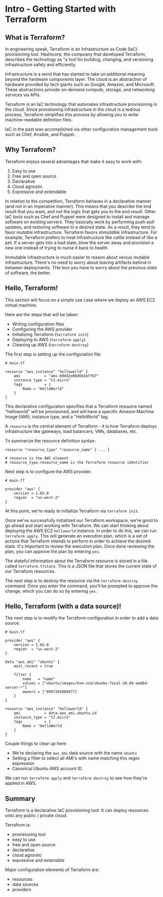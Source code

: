 # Intro - Getting Started with Terraform

## What is Terraform?

In engineering speak, Terraform is an Infrastructure as Code (IaC) provisioning tool. Hashicorp, the compoany that developed Terraform, describes the technology as "a tool for building, changing, and versioning infrastructure safely and efficiently.

Infrastructure is a word that has started to take on additional meaning beyond the hardware components layer. The cloud is an abstraction of hardware provided by tech giants such as Google, Amazon, and Microsoft. These abstractions provide on-demand compute, storage, and networking services via APIs.

Terraform is an IaC technology that automates infrastructure provisioning in the cloud. Since provisioning infrastructure in the cloud is a tedious process, Terraform simplifies this process by allowing you to write machine-readable definition files.

IaC in the past was accomplished via other configuration management tools such as Chef, Ansible, and Puppet.

## Why Terraform?

Terraform enjoys several advantages that make it easy to work with:

1. Easy to use
1. Free and open source
1. Declarative
1. Cloud agnostic
1. Expressive and extendable

In relation to the competition, Terraform behaves in a declarative manner (and not in an imperative manner). This means that you describe the end result that you want, and not the logic that gets you to the end result. Other IaC tools such as Chef and Puppet were designed to install and manage software on existing servers. They basically work by performing push-pull updates, and restoring software to a desired state. As a result, they tend to favor _mutable_ infrastructure. Terraform favors _immutable_ infrastructure. For example, Terraform prefers to treat infrastructure like cattle instead of like a pet. If a server gets into a bad state, blow the server away and provision a new one instead of trying to nurse it back to health.

Immutable infrastructure is much easier to reason about versus mutable infrastructure. There's no need to worry about leaving artifacts behind in between deployments. THe less you have to worry about the previous state of software, the better.

## Hello, Terraform!

This section will focus on a simple use case where we deploy an AWS EC2 virtual machine.

Here are the steps that will be taken:

- Writing configuration files
- Configuring the AWS provider
- Initializing Terraform (`terraform init`)
- Deploying to AWS (`terraform apply`)
- Cleaning up AWS (`terraform destroy`)

The first step is setting up the configuration file:

```
# main.tf

resource "aws_instance" "helloworld" {
    ami           = "ami-09dd2e08d601bff67"
    instance_type = "t2.micro"
    tags          = {
        Name = "HelloWorld"
    }
}
```

This declarative configuration specifies that a Terraform resource named "helloworld" will be provisioned, and will have a specific Amazon Machine Image (AMI), instance type, and a "HelloWorld" tag.

A `resource` is the central element of Terraform - it is how Terraform deploys infrastructure like gateways, load balancers, VMs, databases, etc.

To summarize the resource definition syntax:

```
resource "resource_type" "resource_name" { ... }

# resource is the AWS element
# resource_type.resource_name is the Terraform resource identifier
```

Next step is to configure the AWS provider.

```
# main.tf

provider "aws" {
    version = 2.65.0
    region  = "us-west-2"
}
```

At this point, we're ready to initialize Terraform via `terraform init`.

Once we've successfully initialized our Terraform workspace, we're good to go ahead and start working with Terraform. We can start thinking about deploying the AWS EC2 `helloworld` instance. In order to do this, we can run `terraform apply`. This will generate an execution plan, which is a set of actions that Terraform intends to perform in order to achieve the desired state. It's important to review the execution plan. Once done reviewing the plan, you can approve the plan by entering `yes`.

The stateful information about the Terraform resource is stored in a file called `terraform.tfstate`. This is a JSON file that stores the current state of our Terraform resources.

The next step is to destroy the resource via the `terraform destroy` command. Once you enter the command, you'll be prompted to approve the change, which you can do so by entering `yes`.

## Hello, Terraform (with a data source)!

The next step is to modify the Terraform configuration in order to add a data source.

```
# main.tf

provider "aws" {
    version = 2.65.0
    region  = "us-west-2"
}

data "aws_ami" "ubuntu" {
    most_recent = true

    filter {
        name   = "name"
        values = ["ubuntu/images/hvm-ssd/ubunbu-focal-20.04-amd64-server-*"]
        owners = ["0997201009477]
    }
}

resource "aws_instance" "helloworld" {
    ami           = data.aws_ami.ubuntu.id
    instance_type = "t2.micro"
    tags          = {
        Name = "HelloWorld
    }
}
```

Couple things to clear up here:

- We're declaring the `aws_ami` data source with the name `ubuntu`
- Setting a filter to select all AMI's with name matching this regex expression
- Canonical Ubuntu AWS account ID

We can run `terraform apply` and `terraform destroy` to see how they're applied in AWS.

## Summary

Terraform is a declarative IaC provisioning tool. It can deploy resources onto any public / private cloud.

Terraform is:

- provisioning tool
- easy to use
- free and open source
- declarative
- cloud agnostic
- expressive and extensible

Major configuration elements of Terraform are:

- resources
- data sources
- providers

